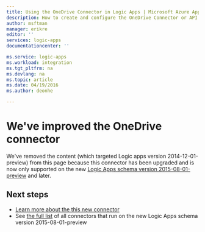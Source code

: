 ```yaml
---
title: Using the OneDrive Connector in Logic Apps | Microsoft Azure App Service
description: How to create and configure the OneDrive Connector or API app and use it in a logic app in Azure App Service
author: msftman
manager: erikre
editor: ''
services: logic-apps
documentationcenter: ''

ms.service: logic-apps
ms.workload: integration
ms.tgt_pltfrm: na
ms.devlang: na
ms.topic: article
ms.date: 04/19/2016
ms.author: deonhe

---
```

# We've improved the OneDrive connector
We've removed the content (which targeted Logic apps version 2014-12-01-preview) from this page because this connector has been upgraded and is now only supported on the new [Logic Apps schema version 2015-08-01-preview](app-service-logic-schema-2015-08-01.md) and later. 

## Next steps
* [Learn more about the this new connector](../connectors/connectors-create-api-onedrive.md)
* See [the full list](../connectors/apis-list.md) of all connectors that run on the new Logic Apps schema version 2015-08-01-preview  

